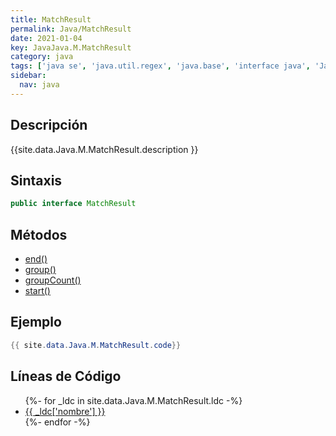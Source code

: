 ```yaml
---
title: MatchResult
permalink: Java/MatchResult
date: 2021-01-04
key: JavaJava.M.MatchResult
category: java
tags: ['java se', 'java.util.regex', 'java.base', 'interface java', 'Java 1.5']
sidebar: 
  nav: java
---
```


## Descripción
{{site.data.Java.M.MatchResult.description }}

## Sintaxis
~~~java
public interface MatchResult
~~~

## Métodos
* [end()](/Java/MatchResult/end)
* [group()](/Java/MatchResult/group)
* [groupCount()](/Java/MatchResult/groupCount)
* [start()](/Java/MatchResult/start)

## Ejemplo
~~~java
{{ site.data.Java.M.MatchResult.code}}
~~~

## Líneas de Código
<ul>
{%- for _ldc in site.data.Java.M.MatchResult.ldc -%}
   <li>
       <a href="{{_ldc['url'] }}">{{ _ldc['nombre'] }}</a>
   </li>
{%- endfor -%}
</ul>
